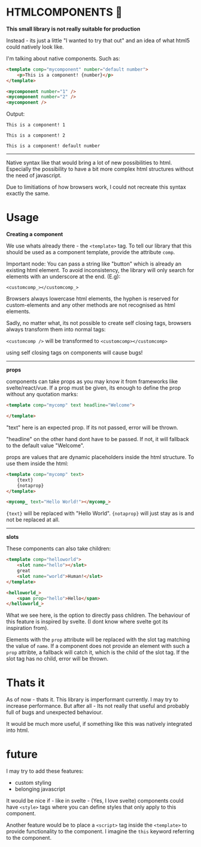 # HTMLCOMPONENTS 💪

**This small library is not really suitable for production**

Instead - its just a little "I wanted to try that out" and an idea of what html5 could natively look like.

I'm talking about native components. Such as:

```html
<template comp="mycomponent" number="default number">
    <p>This is a component! {number}</p>
</template>

<mycomponent number="1" />
<mycomponent number="2" />
<mycomponent />
```

Output:

```
This is a component! 1

This is a component! 2

This is a component! default number
```

---

Native syntax like that would bring a lot of new possibilities to html. Especially the possibility to have a bit more complex html structures without the need of javascript.

Due to limitiations of how browsers work, I could not recreate this syntax exactly the same.

# Usage

**Creating a component**

We use whats already there - the `<template>` tag. To tell our library that this should be used as a component template, provide the attribute `comp`. 

Important node: You can pass a string like "button" which
is already an existing html element. To avoid inconsistency, the library will only search for elements with an underscore at the end. (E.g):

`<customcomp_></customcomp_>`

Browsers always lowercase html elements, the hyphen is reserved for custom-elements and any other methods are not recognised as html elements.

Sadly, no matter what, its not possible to create self closing tags, browsers always transform them into normal tags:

`<customcomp />` will be transformed to `<customcomp></customcomp>`

using self closing tags on components will cause bugs!

---

**props**

components can take props as you may know it from frameworks like svelte/react/vue. If a prop must be given, its enough to define the prop without any quotation marks:

```html
<template comp="mycomp" text headline="Welcome">

</template>
```
"text" here is an expected prop. If its not passed, error will be thrown.

"headline" on the other hand dont have to be passed. If not, it will fallback to the default value "Welcome".

props are values that are dynamic placeholders inside the html structure. To use them inside the html:

```html
<template comp="mycomp" text>
    {text}
    {notaprop}
</template>

<mycomp_ text="Hello World!"></mycomp_>
```

`{text}` will be replaced with "Hello World". `{notaprop}` will just stay as is and not be replaced at all.

---

**slots**

These components can also take children:

```html
<template comp="helloworld">
    <slot name="hello"></slot>
    great
    <slot name="world">Human!</slot>
</template>

<helloworld_>
    <span prop="hello">Hello</span>
</helloworld_>
```

What we see here, is the option to directly pass children. The behaviour of this feature is inspired by svelte. (I dont know where svelte got its inspiration from).

Elements with the `prop` attribute will be replaced with the slot tag matching the value of `name`. If a component does not provide an element with such a `prop` attribte, a fallback will catch it, which is the child of the slot tag. If the slot tag has no child, error will be thrown.

# Thats it

As of now - thats it. This library is imperformant currently. I may try to increase performance. But after all - Its not really that useful and probably full of bugs and unexpected behaviour.

It would be much more useful, if something like this was natively integrated into html.

# future
I may try to add these features:

- custom styling
- belonging javascript

It would be nice if - like in svelte - (Yes, I love svelte) components could have `<style>` tags where you can define styles that only apply to this component.

Another feature would be to place a `<script>` tag inside the `<template>` to provide functionality to the component. I imagine the `this` keyword referring to the component.
